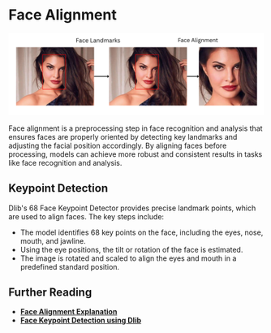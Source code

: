 # Face Alignment 

<img src="https://raw.githubusercontent.com/sudhanshu2198/Face-Recognition-System/main/assests/images/face_alignment.png">

Face alignment is a preprocessing step in face recognition and analysis that ensures faces are properly oriented by detecting key landmarks and adjusting the facial position accordingly. By aligning faces before processing, models can achieve more robust and consistent results in tasks like face recognition and analysis.

## Keypoint Detection
Dlib's 68 Face Keypoint Detector provides precise landmark points, which are used to align faces.
The key steps include:

- The model identifies 68 key points on the face, including the eyes, nose, mouth, and jawline.
- Using the eye positions, the tilt or rotation of the face is estimated.
- The image is rotated and scaled to align the eyes and mouth in a predefined standard position.

## Further Reading
- **[Face Alignment Explanation](https://pyimagesearch.com/2017/05/22/face-alignment-with-opencv-and-python/)**
- **[Face Keypoint Detection using Dlib](https://pyimagesearch.com/2017/05/22/face-alignment-with-opencv-and-python/)**


